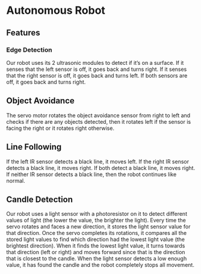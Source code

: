 # Autonomous Robot

## Features

### Edge Detection

Our robot uses its 2 ultrasonic modules to detect if it’s on a surface. If it senses that the left sensor is off, it goes back and turns right. If it senses that the right sensor is off, it goes back and turns left. If both sensors are off, it goes back and turns right.

## Object Avoidance

The servo motor rotates the object avoidance sensor from right to left and checks if there are any objects detected, then it rotates left if the sensor is facing the right or it rotates right otherwise.

## Line Following

If the left IR sensor detects a black line, it moves left. If the right IR sensor detects a black line, it moves right. If both detect a black line, it moves right. If neither IR sensor detects a black line, then the robot continues like normal.
## Candle Detection

Our robot uses a light sensor with a photoresistor on it to detect different values of light (the lower the value, the brighter the light). Every time the servo rotates and faces a new direction, it stores the light sensor value for that direction. Once the servo completes its rotations, it compares all the stored light values to find which direction had the lowest light value (the brightest direction). When it finds the lowest light value, it turns towards that direction (left or right) and moves forward since that is the direction that is closest to the candle. When the light sensor detects a low enough value, it has found the candle and the robot completely stops all movement.
